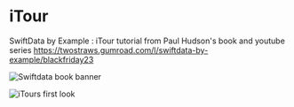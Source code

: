 # iTour
 SwiftData by Example : iTour tutorial from Paul Hudson's book and youtube series
 https://twostraws.gumroad.com/l/swiftdata-by-example/blackfriday23

![Swiftdata book banner](https://github.com/Yannemal/iTour/assets/56878180/0def2112-d454-4a4c-a3f6-a40c783a5727)

 ![iTours first look](https://github.com/Yannemal/iTour/assets/56878180/c7817516-c5f8-4a26-ad2a-615ffcd3a59b)

 
